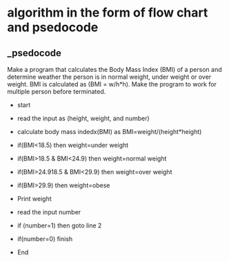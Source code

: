 # algorithm in the form of flow chart and psedocode
## _psedocode

Make a program that calculates the Body Mass Index (BMI) of a person and determine weather the person is
in normal weight, under weight or over weight. BMI is calculated as (BMI = w/h*h). Make the program to
work for multiple person before terminated.

* start

* read the input as (height, weight, and number)

* calculate body mass indedx(BMI) as BMI=weight/(height*height)

* if(BMI<18.5) then weight=under weight

* if(BMI>18.5 & BMI<24.9) then weight=normal weight

* if(BMI>24.918.5 & BMI<29.9) then weight=over weight

* if(BMI>29.9) then weight=obese

* Print weight

* read the input number 

* if (number=1) then goto line 2

* if(number=0) finish

* End
